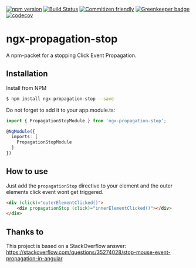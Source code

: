 [![npm version](https://badge.fury.io/js/ngx-propagation-stop.svg)](https://badge.fury.io/js/ngx-propagation-stop)
[![Build Status](https://travis-ci.org/DanielHabenicht/ngx-propagation-stop.svg?branch=master)](https://travis-ci.org/DanielHabenicht/ngx-propagation-stop)
[![Commitizen friendly](https://img.shields.io/badge/commitizen-friendly-brightgreen.svg)](http://commitizen.github.io/cz-cli/)
[![Greenkeeper badge](https://badges.greenkeeper.io/DanielHabenicht/ngx-propagation-stop.svg)](https://greenkeeper.io/)
[![codecov](https://codecov.io/gh/DanielHabenicht/ngx-propagation-stop/branch/master/graph/badge.svg)](https://codecov.io/gh/DanielHabenicht/ngx-propagation-stop)

# ngx-propagation-stop

A npm-packet for a stopping Click Event Propagation.

## Installation

Install from NPM

```bash
$ npm install ngx-propagation-stop --save
```

Do not forget to add it to your app.module.ts:

```typescript
import { PropagationStopModule } from 'ngx-propagation-stop';

@NgModule({
  imports: [
    PropagationStopModule
  ]
})
```

## How to use

Just add the `propagationStop` directive to your element and the outer elements click event wont get triggered.

```html
<div (click)="outerElementClicked()">
    <div propagationStop (click)="innerElementClicked()"></div>
</div>
```

## Thanks to

This project is based on a StackOverflow answer: https://stackoverflow.com/questions/35274028/stop-mouse-event-propagation-in-angular
